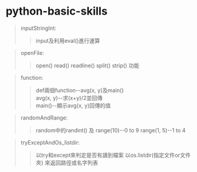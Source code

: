 # python-basic-skills
>inputStringInt:  
>>input及利用eval()進行運算  
  
>openFile:  
>>open() read() readline() split() strip() 功能  
  
>function:  
>>def兩個function--avg(x, y)及main()  
>>avg(x, y)--求(x+y)/2並回傳  
>>main()--顯示avg(x, y)回傳的值  
  
>randomAndRange:  
>>random中的randint() 及 range(10)--0 to 9 range(1, 5)--1 to 4  
  
>tryExceptAndOs_listdir:
>>以try和except來判定是否有讀到檔案
>>以os.listdir(指定文件or文件夾) 來返回路徑或名字列表
  
